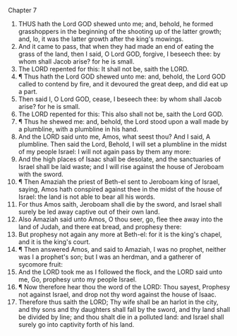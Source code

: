 

Chapter 7

1. THUS hath the Lord GOD shewed unto me; and, behold, he formed grasshoppers in the beginning of the shooting up of the latter growth; and, lo, it was the latter growth after the king's mowings.
2. And it came to pass, that when they had made an end of eating the grass of the land, then I said, O Lord GOD, forgive, I beseech thee: by whom shall Jacob arise? for he is small.
3. The LORD repented for this: It shall not be, saith the LORD.
4. ¶ Thus hath the Lord GOD shewed unto me: and, behold, the Lord GOD called to contend by fire, and it devoured the great deep, and did eat up a part.
5. Then said I, O Lord GOD, cease, I beseech thee: by whom shall Jacob arise? for he is small.
6. The LORD repented for this: This also shall not be, saith the Lord GOD.
7. ¶ Thus he shewed me: and, behold, the Lord stood upon a wall made by a plumbline, with a plumbline in his hand.
8. And the LORD said unto me, Amos, what seest thou? And I said, A plumbline. Then said the Lord, Behold, I will set a plumbline in the midst of my people Israel: I will not again pass by them any more:
9. And the high places of Isaac shall be desolate, and the sanctuaries of Israel shall be laid waste; and I will rise against the house of Jeroboam with the sword.
10. ¶ Then Amaziah the priest of Beth-el sent to Jeroboam king of Israel, saying, Amos hath conspired against thee in the midst of the house of Israel: the land is not able to bear all his words.
11. For thus Amos saith, Jeroboam shall die by the sword, and Israel shall surely be led away captive out of their own land.
12. Also Amaziah said unto Amos, O thou seer, go, flee thee away into the land of Judah, and there eat bread, and prophesy there:
13. But prophesy not again any more at Beth-el: for it is the king's chapel, and it is the king's court.
14. ¶ Then answered Amos, and said to Amaziah, I was no prophet, neither was I a prophet's son; but I was an herdman, and a gatherer of sycomore fruit:
15. And the LORD took me as I followed the flock, and the LORD said unto me, Go, prophesy unto my people Israel.
16. ¶ Now therefore hear thou the word of the LORD: Thou sayest, Prophesy not against Israel, and drop not thy word against the house of Isaac.
17. Therefore thus saith the LORD; Thy wife shall be an harlot in the city, and thy sons and thy daughters shall fall by the sword, and thy land shall be divided by line; and thou shalt die in a polluted land: and Israel shall surely go into captivity forth of his land.
